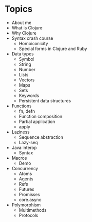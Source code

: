 # Topics

- About me
- What is Clojure
- Why Clojure
- Syntax crash course
    - Homoiconicity
    - Special forms in Clojure and Ruby
- Data types
    - Symbol
    - String
    - Number
    - Lists
    - Vectors
    - Maps
    - Sets
    - Keywords
    - Persistent data structures
- Functions
    - fn, defn
    - Function composition
    - Partial application
    - apply
- Laziness
    - Sequence abstraction
    - Lazy-seq
- Java interop
    - Syntax
- Macros
    - Demo
- Concurrency
    - Atoms
    - Agents
    - Refs
    - Futures
    - Promisses
    - core.async
- Polymorphism
    - Multimethods
    - Protocols

